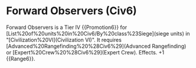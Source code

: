 # Forward Observers (Civ6)

Forward Observers is a Tier IV {{Promotion6}} for [List%20of%20units%20in%20Civ6/By%20class%23Siege](siege units) in "[Civilization%20VI](Civilization VI)". It requires [Advanced%20Rangefinding%20%28Civ6%29](Advanced Rangefinding) or [Expert%20Crew%20%28Civ6%29](Expert Crew).
Effects.
+1 {{Range6}}.